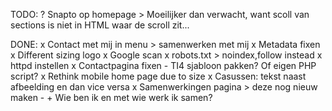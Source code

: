 TODO:
? Snapto op homepage > Moeilijker dan verwacht, want scoll van sections is niet in HTML waar de scroll zit...

DONE:
x Contact met mij in menu > samenwerken met mij
x Metadata fixen
x Different sizing logo
x Google scan
x robots.txt > noindex,follow instead
x httpd instellen
x Contactpagina fixen - TI4 sjabloon pakken? Of eigen PHP script?
x Rethink mobile home page due to size
x Casussen: tekst naast afbeelding en dan vice versa
x Samenwerkingen pagina > deze nog nieuw maken - + Wie ben ik en met wie werk ik samen?

